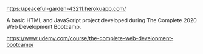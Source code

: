 https://peaceful-garden-43211.herokuapp.com/

A basic HTML and JavaScript project developed during The Complete 2020 Web Development Bootcamp.

https://www.udemy.com/course/the-complete-web-development-bootcamp/

